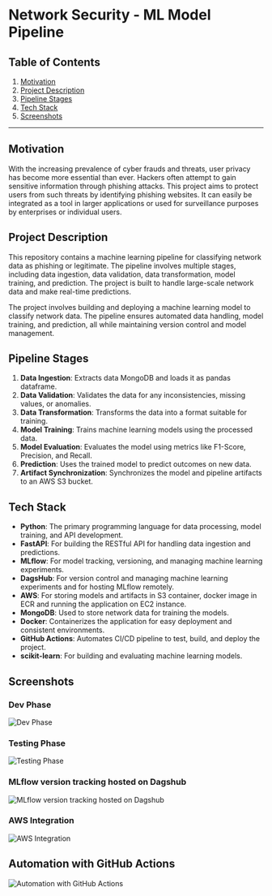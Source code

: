 # Network Security - ML Model Pipeline

## Table of Contents
1. [Motivation](#motivation)
2. [Project Description](#project-description)
3. [Pipeline Stages](#pipeline-stages)
4. [Tech Stack](#tech-stack)
5. [Screenshots](#screenshots)
---
## Motivation
With the increasing prevalence of cyber frauds and threats, user privacy has become more essential than ever. Hackers often attempt to gain sensitive information through phishing attacks. This project aims to protect users from such threats by identifying phishing websites. It can easily be integrated as a tool in larger applications or used for surveillance purposes by enterprises or individual users.

## Project Description
This repository contains a machine learning pipeline for classifying network data as phishing or legitimate. The pipeline involves multiple stages, including data ingestion, data validation, data transformation, model training, and prediction. The project is built to handle large-scale network data and make real-time predictions.

The project involves building and deploying a machine learning model to classify network data. The pipeline ensures automated data handling, model training, and prediction, all while maintaining version control and model management.

## Pipeline Stages
1. **Data Ingestion**: Extracts data MongoDB and loads it as pandas dataframe.
2. **Data Validation**: Validates the data for any inconsistencies, missing values, or anomalies.
3. **Data Transformation**: Transforms the data into a format suitable for training.
4. **Model Training**: Trains machine learning models using the processed data.
5. **Model Evaluation**: Evaluates the model using metrics like F1-Score, Precision, and Recall.
6. **Prediction**: Uses the trained model to predict outcomes on new data.
7. **Artifact Synchronization**: Synchronizes the model and pipeline artifacts to an AWS S3 bucket.

## Tech Stack

- **Python**: The primary programming language for data processing, model training, and API development.
- **FastAPI**: For building the RESTful API for handling data ingestion and predictions.
- **MLflow**: For model tracking, versioning, and managing machine learning experiments.
- **DagsHub**: For version control and managing machine learning experiments and for hosting MLflow remotely.
- **AWS**: For storing models and artifacts in S3 container, docker image in ECR and running the application on EC2 instance.
- **MongoDB**: Used to store network data for training the models.
- **Docker**: Containerizes the application for easy deployment and consistent environments.
- **GitHub Actions**: Automates CI/CD pipeline to test, build, and deploy the project.
- **scikit-learn**: For building and evaluating machine learning models.

## Screenshots

### Dev Phase
![Dev Phase](https://github.com/user-attachments/assets/ad4c5755-0c6f-43a9-95c7-7ac11905d99e)
### Testing Phase
![Testing Phase](https://github.com/user-attachments/assets/5b972789-c8ee-40bd-a8e2-c3a96ed65a52)
### MLflow version tracking hosted on Dagshub
![MLflow version tracking hosted on Dagshub](https://github.com/user-attachments/assets/3c0e0599-5d4e-4ec8-99ac-a6c216d71f28)
### AWS Integration
![AWS Integration](https://github.com/user-attachments/assets/282e41ff-8fc5-4c7d-9e40-a832fc1ccce9)
## Automation with GitHub Actions
![Automation with GitHub Actions](https://github.com/user-attachments/assets/4b554a7b-6432-4867-a7f0-bef5939a75c7)






